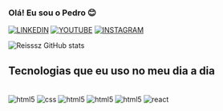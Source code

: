### Olá! Eu sou o Pedro 😊

[![LINKEDIN](https://img.shields.io/badge/LinkedIn-0077B5?style=for-the-badge&logo=linkedin&logoColor=white)](https://www.linkedin.com/in/pedro-venetillo-9413ba2bb/)
[![YOUTUBE](https://img.shields.io/badge/YouTube-FF0000?style=for-the-badge&logo=youtube&logoColor=white)](https://www.youtube.com/@reissdev)
[![INSTAGRAM](https://img.shields.io/badge/Instagram-E4405F?style=for-the-badge&logo=instagram&logoColor=white)](https://www.instagram.com/reissx.dev/)


![Reisssz GitHub stats](https://github-readme-stats.vercel.app/api?username=Reisssz&show_icons=true&theme=radical)

## Tecnologias que eu uso no meu dia a dia

<div style="display= inline_block"><br/>
<img align="center" alt="html5" src="https://img.shields.io/badge/HTML5-E34F26?style=for-the-badge&logo=html5&logoColor=white">
<img align="center" alt="css" src="https://img.shields.io/badge/CSS3-1572B6?style=for-the-badge&logo=css3&logoColor=white">
<img align="center" alt="html5" src="https://img.shields.io/badge/Python-3776AB?style=for-the-badge&logo=python&logoColor=white">
<img align="center" alt="html5" src="https://img.shields.io/badge/JavaScript-F7DF1E?style=for-the-badge&logo=javascript&logoColor=black">
<img align="center" alt="html5" src="https://img.shields.io/badge/Bootstrap-563D7C?style=for-the-badge&logo=bootstrap&logoColor=white">
<img align="center" alt="react" src="https://img.shields.io/badge/React-20232A?style=for-the-badge&logo=react&logoColor=61DAFB">
</div>
